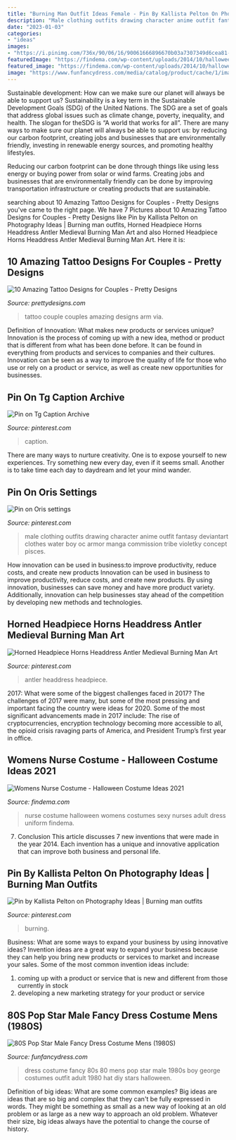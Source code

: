 ```yaml
---
title: "Burning Man Outfit Ideas Female - Pin By Kallista Pelton On Photography Ideas"
description: "Male clothing outfits drawing character anime outfit fantasy deviantart clothes water boy oc armor manga commission tribe violetky concept pisces"
date: "2023-01-03"
categories:
- "ideas"
images:
- "https://i.pinimg.com/736x/90/06/16/90061666896670b03a7307349d6cea81--armor-clothing-male-clothing.jpg"
featuredImage: "https://findema.com/wp-content/uploads/2014/10/halloween_20142483.jpg"
featured_image: "https://findema.com/wp-content/uploads/2014/10/halloween_20142483.jpg"
image: "https://www.funfancydress.com/media/catalog/product/cache/1/image/1200x/040ec09b1e35df139433887a97daa66f/F/U/FUN2395.jpg"
---
```



Sustainable development: How can we make sure our planet will always be able to support us?
Sustainability is a key term in the Sustainable Development Goals (SDG) of the United Nations. The SDG are a set of goals that address global issues such as climate change, poverty, inequality, and health. The slogan for theSDG is “A world that works for all”.
There are many ways to make sure our planet will always be able to support us: by reducing our carbon footprint, creating jobs and businesses that are environmentally friendly, investing in renewable energy sources, and promoting healthy lifestyles.

Reducing our carbon footprint can be done through things like using less energy or buying power from solar or wind farms. Creating jobs and businesses that are environmentally friendly can be done by improving transportation infrastructure or creating products that are sustainable.

	

		
searching about 10 Amazing Tattoo Designs for Couples - Pretty Designs you've came to the right page. We have 7 Pictures about 10 Amazing Tattoo Designs for Couples - Pretty Designs like Pin by Kallista Pelton on Photography Ideas | Burning man outfits, Horned Headpiece Horns Headdress Antler Medieval Burning Man Art and also Horned Headpiece Horns Headdress Antler Medieval Burning Man Art. Here it is:
		
    
## 10 Amazing Tattoo Designs For Couples - Pretty Designs

<img loading=lazy src="https://www.prettydesigns.com/wp-content/uploads/2014/09/Couple-Arm-Tattoo.jpg" onerror="this.onerror=null;this.src='https://tse1.mm.bing.net/th?id=OIP.Q_k2jblee4qROHXjclJj8AAAAA&amp;pid=15.1';" alt="10 Amazing Tattoo Designs for Couples - Pretty Designs">

_Source: prettydesigns.com_

>tattoo couple couples amazing designs arm via. 

	

Definition of Innovation: What makes new products or services unique?
Innovation is the process of coming up with a new idea, method or product that is different from what has been done before. It can be found in everything from products and services to companies and their cultures. Innovation can be seen as a way to improve the quality of life for those who use or rely on a product or service, as well as create new opportunities for businesses.

    
## Pin On Tg Caption Archive

<img loading=lazy src="https://i.pinimg.com/736x/ef/49/04/ef49049b9dfa203594f874b0fa2f7716.jpg" onerror="this.onerror=null;this.src='https://tse3.mm.bing.net/th?id=OIP.0Ter0-znCGYbvNldxzXRRgHaFj&amp;pid=15.1';" alt="Pin on Tg Caption Archive">

_Source: pinterest.com_

>caption. 

	

There are many ways to nurture creativity. One is to expose yourself to new experiences. Try something new every day, even if it seems small. Another is to take time each day to daydream and let your mind wander.

    
## Pin On Oris Settings

<img loading=lazy src="https://i.pinimg.com/736x/90/06/16/90061666896670b03a7307349d6cea81--armor-clothing-male-clothing.jpg" onerror="this.onerror=null;this.src='https://tse4.mm.bing.net/th?id=OIP.hmb5WR7bHGsJ99C2N4oHPQHaKe&amp;pid=15.1';" alt="Pin on Oris settings">

_Source: pinterest.com_

>male clothing outfits drawing character anime outfit fantasy deviantart clothes water boy oc armor manga commission tribe violetky concept pisces. 

	

How innovation can be used in business:to improve productivity, reduce costs, and create new products
Innovation can be used in business to improve productivity, reduce costs, and create new products. By using innovation, businesses can save money and have more product variety. Additionally, innovation can help businesses stay ahead of the competition by developing new methods and technologies.

    
## Horned Headpiece Horns Headdress Antler Medieval Burning Man Art

<img loading=lazy src="https://i.pinimg.com/736x/2a/1b/50/2a1b50abecdc2e6b322effdd3300d0e7.jpg" onerror="this.onerror=null;this.src='https://tse3.mm.bing.net/th?id=OIP.s2Y9eDxJsKrr4PFRAo0VOQHaJ3&amp;pid=15.1';" alt="Horned Headpiece Horns Headdress Antler Medieval Burning Man Art">

_Source: pinterest.com_

>antler headdress headpiece. 

	

2017: What were some of the biggest challenges faced in 2017?
The challenges of 2017 were many, but some of the most pressing and important facing the country were ideas for 2020. Some of the most significant advancements made in 2017 include: The rise of cryptocurrencies, encryption technology becoming more accessible to all, the opioid crisis ravaging parts of America, and President Trump’s first year in office.

    
## Womens Nurse Costume - Halloween Costume Ideas 2021

<img loading=lazy src="https://findema.com/wp-content/uploads/2014/10/halloween_20142483.jpg" onerror="this.onerror=null;this.src='https://tse2.mm.bing.net/th?id=OIP.-RGFeCUA_0nX0E3Z1GovxgHaKl&amp;pid=15.1';" alt="Womens Nurse Costume - Halloween Costume Ideas 2021">

_Source: findema.com_

>nurse costume halloween womens costumes sexy nurses adult dress uniform findema. 

	

7. Conclusion
This article discusses 7 new inventions that were made in the year 2014. Each invention has a unique and innovative application that can improve both business and personal life.

    
## Pin By Kallista Pelton On Photography Ideas | Burning Man Outfits

<img loading=lazy src="https://i.pinimg.com/originals/00/f6/20/00f620ae0592215fce4e08dc69205dd1.jpg" onerror="this.onerror=null;this.src='https://tse4.mm.bing.net/th?id=OIP.RVw1tZkwyX7TrndkoIZ1XQHaKn&amp;pid=15.1';" alt="Pin by Kallista Pelton on Photography Ideas | Burning man outfits">

_Source: pinterest.com_

>burning. 

	

Business: What are some ways to expand your business by using innovative ideas?
Invention ideas are a great way to expand your business because they can help you bring new products or services to market and increase your sales. Some of the most common invention ideas include:
1. coming up with a product or service that is new and different from those currently in stock
2. developing a new marketing strategy for your product or service

    
## 80S Pop Star Male Fancy Dress Costume Mens (1980S)

<img loading=lazy src="https://www.funfancydress.com/media/catalog/product/cache/1/image/1200x/040ec09b1e35df139433887a97daa66f/F/U/FUN2395.jpg" onerror="this.onerror=null;this.src='https://tse2.mm.bing.net/th?id=OIP.MbKeYkk1zRGlUrPfY1g0MgHaPf&amp;pid=15.1';" alt="80S Pop Star Male Fancy Dress Costume Mens (1980S)">

_Source: funfancydress.com_

>dress costume fancy 80s 80 mens pop star male 1980s boy george costumes outfit adult 1980 hat diy stars halloween. 

	

Definition of big ideas: What are some common examples?
Big ideas are ideas that are so big and complex that they can't be fully expressed in words. They might be something as small as a new way of looking at an old problem or as large as a new way to approach an old problem. Whatever their size, big ideas always have the potential to change the course of history.

